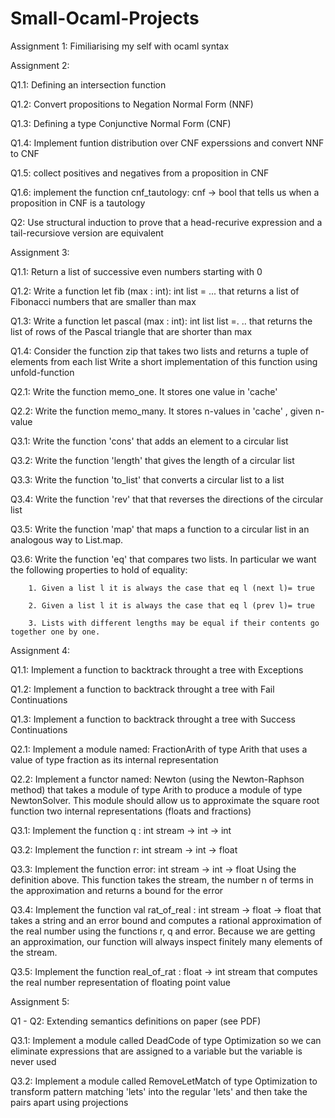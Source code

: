 # Small-Ocaml-Projects

Assignment 1: Fimiliarising my self with ocaml syntax

Assignment 2:

Q1.1: Defining an intersection function

Q1.2: Convert propositions to  Negation Normal Form (NNF)

Q1.3: Defining a type Conjunctive Normal Form (CNF)

Q1.4: Implement funtion distribution over CNF experssions and convert NNF to CNF

Q1.5: collect positives and negatives from a proposition in CNF

Q1.6: implement the function cnf_tautology: cnf -> bool that tells us when a proposition in CNF is a tautology

Q2: Use structural induction to prove that a head-recurive expression and a tail-recursiove version are equivalent

Assignment 3:

Q1.1: Return a list of successive even numbers starting with 0

Q1.2: Write a function let fib (max : int): int list = ... that returns a list of Fibonacci numbers that are smaller than max

Q1.3: Write a function let pascal (max : int): int list list =. .. that returns
      the list of rows of the Pascal triangle that are shorter than max
      
Q1.4: Consider the function zip that takes two lists and returns a tuple of elements from each list
      Write a short implementation of this function using unfold-function
      
Q2.1: Write the function memo_one. It stores one value in 'cache'

Q2.2: Write the function memo_many. It stores n-values in 'cache' , given n-value

Q3.1: Write the function 'cons' that adds an element to a circular list

Q3.2: Write the function 'length' that gives the length of a circular list

Q3.3: Write the function 'to_list' that converts a circular list to a list

Q3.4: Write the function 'rev' that that reverses the directions of the circular list

Q3.5: Write the function 'map' that maps a function to a circular list in an analogous way to List.map.

Q3.6: Write the function 'eq' that compares two lists. In particular we want the following properties to
      hold of equality:
      
        1. Given a list l it is always the case that eq l (next l)= true
        
        2. Given a list l it is always the case that eq l (prev l)= true
        
        3. Lists with different lengths may be equal if their contents go together one by one.

Assignment 4:

Q1.1: Implement a function to backtrack throught a tree with Exceptions

Q1.2: Implement a function to backtrack throught a tree with Fail Continuations

Q1.3:  Implement a function to backtrack throught a tree with Success Continuations

Q2.1: Implement a module named: FractionArith of type Arith that uses a value of type fraction as its internal representation

Q2.2: Implement a functor named: Newton (using the Newton-Raphson method) that takes a module 
      of type Arith to produce a module of type NewtonSolver.
      This module should allow us to approximate the square root function two internal representations (floats and fractions)
      
Q3.1: Implement the function q : int stream -> int -> int

Q3.2: Implement the function r: int stream -> int -> float

Q3.3: Implement the function error: int stream -> int -> float Using the definition above.
      This function takes the stream, the number n of terms in the approximation
      and returns a bound for the error
      
Q3.4: Implement the function val rat_of_real : int stream -> float -> float
      that takes a string and an error bound and computes a rational approximation of the
      real number using the functions r, q and error. Because we are getting an approximation,
      our function will always inspect finitely many elements of the stream.
      
Q3.5: Implement the function real_of_rat : float -> int stream that computes the real number representation of floating point value

Assignment 5:

Q1 - Q2: Extending semantics definitions on paper (see PDF)

Q3.1: Implement a module called DeadCode of type Optimization so we can eliminate expressions
      that are assigned to a variable but the variable is never used
      
Q3.2: Implement a module called RemoveLetMatch of type Optimization to transform pattern matching 'lets' into the
      regular 'lets' and then take the pairs apart using projections
